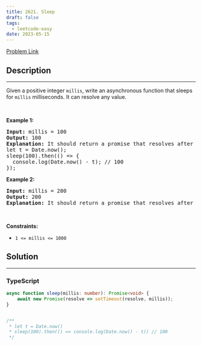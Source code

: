 ```yaml
---
title: 2621. Sleep
draft: false
tags: 
  - leetcode-easy
date: 2023-05-15
---
```


[Problem Link](https://leetcode.com/problems/sleep/)

## Description

---
<p>Given&nbsp;a positive integer <code>millis</code>, write an asynchronous function that sleeps for <code>millis</code>&nbsp;milliseconds. It can resolve any value.</p>

<p>&nbsp;</p>
<p><strong class="example">Example 1:</strong></p>

<pre>
<strong>Input:</strong> millis = 100
<strong>Output:</strong> 100
<strong>Explanation:</strong> It should return a promise that resolves after 100ms.
let t = Date.now();
sleep(100).then(() =&gt; {
  console.log(Date.now() - t); // 100
});
</pre>

<p><strong class="example">Example 2:</strong></p>

<pre>
<strong>Input:</strong> millis = 200
<strong>Output:</strong> 200
<strong>Explanation:</strong> It should return a promise that resolves after 200ms.
</pre>

<p>&nbsp;</p>
<p><strong>Constraints:</strong></p>

<ul>
	<li><code>1 &lt;= millis &lt;= 1000</code></li>
</ul>


## Solution

---
### TypeScript
``` ts title='sleep'
async function sleep(millis: number): Promise<void> {
    await new Promise(resolve => setTimeout(resolve, millis));
}


/** 
 * let t = Date.now()
 * sleep(100).then(() => console.log(Date.now() - t)) // 100
 */
```

